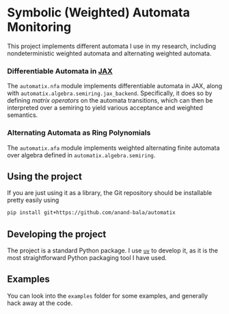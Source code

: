 # Symbolic (Weighted) Automata Monitoring

This project implements different automata I use in my research, including
nondeterministic weighted automata and alternating weighted automata.

### Differentiable Automata in [JAX](https://github.com/google/jax)

The `automatix.nfa` module implements differentiable automata in JAX, along with
`automatix.algebra.semiring.jax_backend`.
Specifically, it does so by defining _matrix operators_ on the automata transitions,
which can then be interpreted over a semiring to yield various acceptance and weighted
semantics.

### Alternating Automata as Ring Polynomials

The `automatix.afa` module implements weighted alternating finite automata over
algebra defined in `automatix.algebra.semiring`.

## Using the project

If you are just using it as a library, the Git repository should be installable pretty
easily using

```bash
pip install git+https://github.com/anand-bala/automatix
```

## Developing the project

The project is a standard Python package. I use [`uv`](https://docs.astral.sh/uv/) to
develop it, as it is the most straightforward Python packaging tool I have used.

## Examples

You can look into the `examples` folder for some examples, and generally hack away at
the code.
